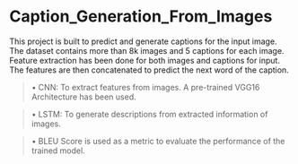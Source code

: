 # Caption_Generation_From_Images
This project is built to predict and generate captions for the input image. 
The dataset contains more than 8k images and 5 captions for each image.
Feature extraction has been done for both images and captions for input. The features are then concatenated to predict the next word of the caption.
>•	CNN: To extract features from images. A pre-trained VGG16 Architecture has been used.

>•	LSTM: To generate descriptions from extracted information of images.

>•	BLEU Score is used as a metric to evaluate the performance of the trained model.
